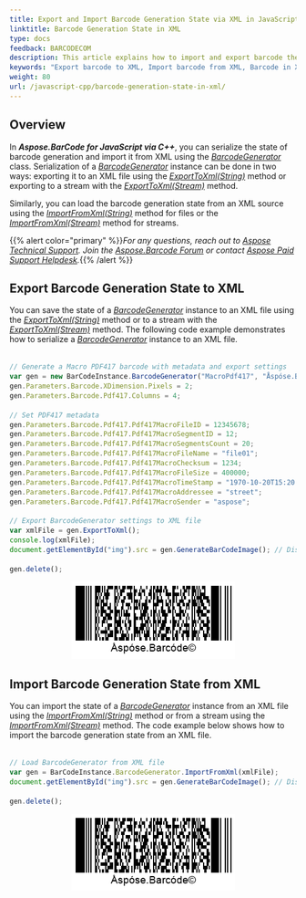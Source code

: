 ```yaml
---
title: Export and Import Barcode Generation State via XML in JavaScript
linktitle: Barcode Generation State in XML
type: docs
feedback: BARCODECOM
description: This article explains how to import and export barcode the generation state to the XML format with JavaScript API or Library."
keywords: "Export barcode to XML, Import barcode from XML, Barcode in XML, Aspose.BarCode, Read Barcode JavaScript"
weight: 80
url: /javascript-cpp/barcode-generation-state-in-xml/
---
```

 
## **Overview**
In ***Aspose.BarCode for JavaScript via C++***, you can serialize the state of barcode generation and import it from XML using the [*BarcodeGenerator*](https://reference.aspose.com/barcode/javascript-cpp/aspose.barcode.generation/barcodegenerator) class. Serialization of a [*BarcodeGenerator*](https://reference.aspose.com/barcode/javascript-cpp/aspose.barcode.generation/barcodegenerator) instance can be done in two ways: exporting it to an XML file using the [*ExportToXml(String)*](https://reference.aspose.com/barcode/javascript-cpp/aspose.barcode.generation.barcodegenerator/exporttoxml/methods/1) method or exporting to a stream with the [*ExportToXml(Stream)*](https://reference.aspose.com/barcode/javascript-cpp/aspose.barcode.generation/barcodegenerator/methods/exporttoxml) method.

Similarly, you can load the barcode generation state from an XML source using the [*ImportFromXml(String)*](https://reference.aspose.com/barcode/javascript-cpp/aspose.barcode.generation.barcodegenerator/importfromxml/methods/1) method for files or the [*ImportFromXml(Stream)*](https://reference.aspose.com/barcode/javascript-cpp/aspose.barcode.generation/barcodegenerator/methods/importfromxml) method for streams.

{{% alert color="primary" %}}*For any questions, reach out to [Aspose Technical Support](/barcode/javascript-cpp/technical-support/). Join the [Aspose.Barcode Forum](https://forum.aspose.com/c/barcode/13) or contact [Aspose Paid Support Helpdesk](https://helpdesk.aspose.com/).*{{% /alert %}}

## **Export Barcode Generation State to XML**
You can save the state of a [*BarcodeGenerator*](https://reference.aspose.com/barcode/javascript-cpp/aspose.barcode.generation/barcodegenerator) instance to an XML file using the [*ExportToXml(String)*](https://reference.aspose.com/barcode/javascript-cpp/aspose.barcode.generation.barcodegenerator/exporttoxml/methods/1) method or to a stream with the [*ExportToXml(Stream)*](https://reference.aspose.com/barcode/javascript-cpp/aspose.barcode.generation/barcodegenerator/methods/exporttoxml) method. The following code example demonstrates how to serialize a [*BarcodeGenerator*](https://reference.aspose.com/barcode/javascript-cpp/aspose.barcode.generation/barcodegenerator) instance to an XML file.
  

```javascript

// Generate a Macro PDF417 barcode with metadata and export settings
var gen = new BarCodeInstance.BarcodeGenerator("MacroPdf417", "Åspóse.Barcóde©");
gen.Parameters.Barcode.XDimension.Pixels = 2;
gen.Parameters.Barcode.Pdf417.Columns = 4;

// Set PDF417 metadata
gen.Parameters.Barcode.Pdf417.Pdf417MacroFileID = 12345678;
gen.Parameters.Barcode.Pdf417.Pdf417MacroSegmentID = 12;
gen.Parameters.Barcode.Pdf417.Pdf417MacroSegmentsCount = 20;
gen.Parameters.Barcode.Pdf417.Pdf417MacroFileName = "file01";
gen.Parameters.Barcode.Pdf417.Pdf417MacroChecksum = 1234;
gen.Parameters.Barcode.Pdf417.Pdf417MacroFileSize = 400000;
gen.Parameters.Barcode.Pdf417.Pdf417MacroTimeStamp = "1970-10-20T15:20:35.123Z";
gen.Parameters.Barcode.Pdf417.Pdf417MacroAddressee = "street";
gen.Parameters.Barcode.Pdf417.Pdf417MacroSender = "aspose";

// Export BarcodeGenerator settings to XML file
var xmlFile = gen.ExportToXml();
console.log(xmlFile);
document.getElementById("img").src = gen.GenerateBarCodeImage(); // Display barcode image

gen.delete();


```

<p align="center"><img src="barcodegeneratororiginal.png"></p>

## **Import Barcode Generation State from XML**
You can import the state of a [*BarcodeGenerator*](https://reference.aspose.com/barcode/javascript-cpp/aspose.barcode.generation/barcodegenerator) instance from an XML file using the [*ImportFromXml(String)*](https://reference.aspose.com/barcode/javascript-cpp/aspose.barcode.generation.barcodegenerator/importfromxml/methods/1) method or from a stream using the [*ImportFromXml(Stream)*](https://reference.aspose.com/barcode/javascript-cpp/aspose.barcode.generation/barcodegenerator/methods/importfromxml) method. The code example below shows how to import the barcode generation state from an XML file.
  

```javascript

// Load BarcodeGenerator from XML file
var gen = BarCodeInstance.BarcodeGenerator.ImportFromXml(xmlFile);
document.getElementById("img").src = gen.GenerateBarCodeImage(); // Display barcode image

gen.delete();


```

<p align="center"><img src="barcodegeneratorloaded.png"></p>

